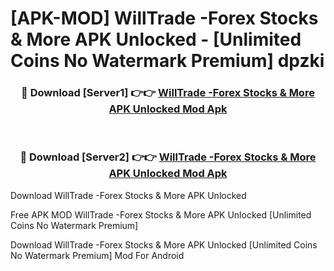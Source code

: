 # [APK-MOD] WillTrade -Forex Stocks & More APK Unlocked - [Unlimited Coins No Watermark Premium] dpzki



<div align="center">
<h3>🔴 Download [Server1] 👉👉 <a href="https://momento.my/?title=WillTrade_-Forex_Stocks_&_More_APK_Unlocked">WillTrade -Forex Stocks & More APK Unlocked Mod Apk</a></h3><br>

<h3>🔴 Download [Server2] 👉👉 <a href="https://momento.my/?title=WillTrade_-Forex_Stocks_&_More_APK_Unlocked">WillTrade -Forex Stocks & More APK Unlocked Mod Apk</a></h3>
</div>



Download WillTrade -Forex Stocks & More APK Unlocked 

Free APK MOD WillTrade -Forex Stocks & More APK Unlocked [Unlimited Coins No Watermark Premium]

Download WillTrade -Forex Stocks & More APK Unlocked [Unlimited Coins No Watermark Premium] Mod For Android
